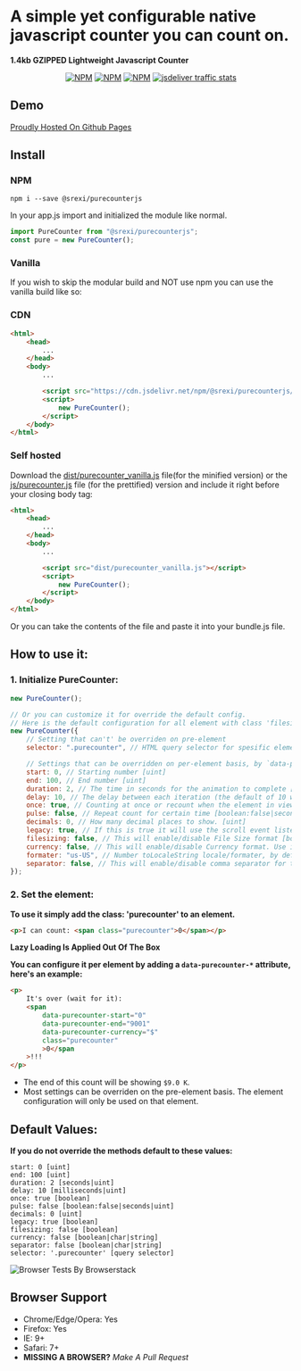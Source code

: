 # A simple yet configurable native javascript counter you can **count** on.

**1.4kb GZIPPED Lightweight Javascript Counter**

<p align="center">
    <a href="https://www.npmjs.com/package/@srexi/purecounterjs"><img src="https://img.shields.io/npm/v/@srexi/purecounterjs.svg" alt="NPM"></a>
    <a href="https://npmcharts.com/compare/@srexi/purecounterjs?minimal=true"><img src="https://img.shields.io/npm/dt/@srexi/purecounterjs.svg" alt="NPM"></a>
    <a href="https://www.npmjs.com/package/@srexi/purecounterjs"><img src="https://img.shields.io/npm/l/@srexi/purecounterjs.svg" alt="NPM"></a>
    <a href="https://www.jsdelivr.com/package/npm/@srexi/purecounterjs"><img src="https://data.jsdelivr.com/v1/package/npm/@srexi/purecounterjs/badge" alt="jsdeliver traffic stats"></a>  
</p>

## Demo

[Proudly Hosted On Github Pages](https://srexi.github.io/purecounterjs/)

## Install

### NPM

```
npm i --save @srexi/purecounterjs
```

In your app.js import and initialized the module like normal.

```js
import PureCounter from "@srexi/purecounterjs";
const pure = new PureCounter();
```

### Vanilla

If you wish to skip the modular build and NOT use npm you can use the vanilla build like so:

### CDN

```html
<html>
    <head>
        ...
    </head>
    <body>
        ...

        <script src="https://cdn.jsdelivr.net/npm/@srexi/purecounterjs/dist/purecounter_vanilla.js"></script>
        <script>
            new PureCounter();
        </script>
    </body>
</html>
```

### Self hosted

Download the [dist/purecounter_vanilla.js]() file(for the minified version) or the [js/purecounter.js]() file (for the prettified) version and include it right before your closing body tag:

```html
<html>
    <head>
        ...
    </head>
    <body>
        ...

        <script src="dist/purecounter_vanilla.js"></script>
        <script>
            new PureCounter();
        </script>
    </body>
</html>
```

Or you can take the contents of the file and paste it into your bundle.js file.

## How to use it:

### 1. Initialize PureCounter:

```js
new PureCounter();

// Or you can customize it for override the default config.
// Here is the default configuration for all element with class 'filesizecount'
new PureCounter({
    // Setting that can't' be overriden on pre-element
    selector: ".purecounter", // HTML query selector for spesific element

    // Settings that can be overridden on per-element basis, by `data-purecounter-*` attributes:
    start: 0, // Starting number [uint]
    end: 100, // End number [uint]
    duration: 2, // The time in seconds for the animation to complete [seconds]
    delay: 10, // The delay between each iteration (the default of 10 will produce 100 fps) [miliseconds]
    once: true, // Counting at once or recount when the element in view [boolean]
    pulse: false, // Repeat count for certain time [boolean:false|seconds]
    decimals: 0, // How many decimal places to show. [uint]
    legacy: true, // If this is true it will use the scroll event listener on browsers
    filesizing: false, // This will enable/disable File Size format [boolean]
    currency: false, // This will enable/disable Currency format. Use it for set the symbol too [boolean|char|string]
    formater: "us-US", // Number toLocaleString locale/formater, by default is "en-US" [string|boolean:false]
    separator: false, // This will enable/disable comma separator for thousands. Use it for set the symbol too [boolean|char|string]
});
```

### 2. Set the element:

**To use it simply add the class: 'purecounter' to an element.**

```html
<p>I can count: <span class="purecounter">0</span></p>
```

**Lazy Loading Is Applied Out Of The Box**

**You can configure it per element by adding a `data-purecounter-*` attribute, here's an example:**

```html
<p>
    It's over (wait for it):
    <span
        data-purecounter-start="0"
        data-purecounter-end="9001"
        data-purecounter-currency="$"
        class="purecounter"
        >0</span
    >!!!
</p>
```

-   The end of this count will be showing `$9.0 K`.
-   Most settings can be overriden on the pre-element basis. The element configuration will only be used on that element.

## Default Values:

**If you do not override the methods default to these values:**

```
start: 0 [uint]
end: 100 [uint]
duration: 2 [seconds|uint]
delay: 10 [milliseconds|uint]
once: true [boolean]
pulse: false [boolean:false|seconds|uint]
decimals: 0 [uint]
legacy: true [boolean]
filesizing: false [boolean]
currency: false [boolean|char|string]
separator: false [boolean|char|string]
selector: '.purecounter' [query selector]
```

![Browser Tests By Browserstack](https://github.com/srexi/purecounterjs/blob/main/asset/browserstack-logo-600x315.png)

## Browser Support

-   Chrome/Edge/Opera: Yes
-   Firefox: Yes
-   IE: 9+
-   Safari: 7+
-   **MISSING A BROWSER?** _Make A Pull Request_
